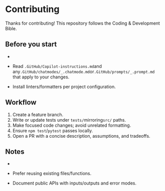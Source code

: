 # Contributing

Thanks for contributing! This repository follows the Coding & Development Bible.

## Before you start

-

- Read `.GitHub/Copilot-instructions.md`and any`.GitHub/chatmodes/_.chatmode.md`or`.GitHub/prompts/_.prompt.md` that apply to your changes.
- Install linters/formatters per project configuration.

## Workflow

1. Create a feature branch.
2. Write or update tests under `tests/`mirroring`src/` paths.
3. Make focused code changes; avoid unrelated formatting.
4. Ensure `npm test`/`pytest` passes locally.
5. Open a PR with a concise description, assumptions, and tradeoffs.

## Notes

-

- Prefer reusing existing files/functions.
- Document public APIs with inputs/outputs and error modes.
